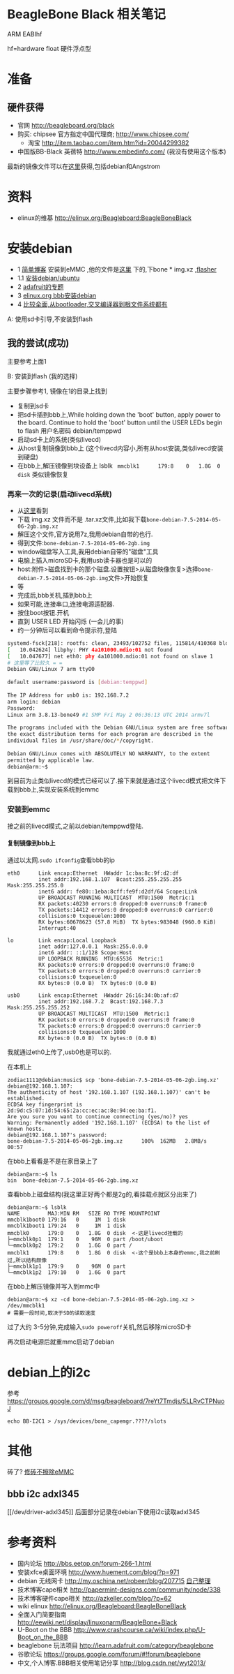 # BeagleBone Black 相关笔记

ARM EABIhf

hf=hardware float 硬件浮点型

# 准备
##  硬件获得
* 官网 http://beagleboard.org/black
* 购买: chipsee 官方指定中国代理商;  http://www.chipsee.com/  
  * 淘宝 http://item.taobao.com/item.htm?id=20044299382
* 中国版BB-Black 英蓓特 http://www.embedinfo.com/ (我没有使用这个版本)

最新的镜像文件可以在[这里](http://beagleboard.org/latest-images/)获得,包括debian和Angstrom
# 资料

* elinux的维基 http://elinux.org/Beagleboard:BeagleBoneBlack

# 安装debian

* 1 [简单博客](http://blogs.bu.edu/mhirsch/2013/11/install-debian-7-to-emmc-internal-flash-drive-of-beaglebone-black/) 安装到eMMC ,他的文件是[这里](https://rcn-ee.net/deb/microsd/wheezy/) 下的,下bone * img.xz ,[flasher](https://rcn-ee.net/deb/flasher/wheezy/)
* 1.1 [安装debian/ubuntu](http://www.gigamegablog.com/2012/09/03/ubuntu-on-the-beaglebone-enabling-analog-in-pwm-i2c-and-spi/)
* 2 [adafruit的专题](http://learn.adafruit.com/downloads/pdf/beaglebone-black-installing-operating-systems.pdf)
* 3 [elinux.org bbb安装debian](http://elinux.org/Beagleboard:Debian_On_BeagleBone_Black)
* 4 [比较全面,从bootloader,交叉编译器到根文件系统都有](http://eewiki.net/display/linuxonarm/BeagleBone+Black)


A: 使用sd卡引导,不安装到flash

## 我的尝试(成功)

主要参考上面1

B: 安装到flash (我的选择)

主要步骤参考1, 镜像在1的目录上找到

* 复制到sd卡
* 把sd卡插到bbb上,While holding down the 'boot' button, apply power to the board. Continue to hold the 'boot' button until the USER LEDs begin to flash 用户名密码 debian/temppwd
* 启动sd卡上的系统(类似livecd)
* 从host复制镜像到bbb上 (这个livecd内容小,所有从host安装,类似livecd安装到硬盘)
* 在bbb上,解压镜像到块设备上 lsblk ` mmcblk1      179:8    0   1.8G  0 disk` 类似镜像恢复

### 再来一次的记录(启动livecd系统)

* 从[这里](http://elinux.org/Beagleboard:Debian_On_BeagleBone_Black)看到
* 下载 img.xz 文件而不是 .tar.xz文件,比如我下载`bone-debian-7.5-2014-05-06-2gb.img.xz`
* 解压这个文件,官方说用7z,我用debian自带的也行.
* 得到文件:`bone-debian-7.5-2014-05-06-2gb.img`
* window磁盘写入工具,我用debian自带的"磁盘"工具
* 电脑上插入microSD卡,我用usb读卡器也是可以的
* host:附件>磁盘找到卡的那个磁盘.设置按钮>从磁盘映像恢复>选择`bone-debian-7.5-2014-05-06-2gb.img`文件>开始恢复
* 等
* 完成后,bbb关机,插到bbb上
* 如果可能,连接串口,连接电源适配器.
* 按住boot按钮.开机
* 直到 USER LED 开始闪烁 (一会儿的事)
* 约一分钟后可以看到命令提示符,登陆

```bash
systemd-fsck[218]: rootfs: clean, 23493/102752 files, 115814/410368 blocks              
[   10.042624] libphy: PHY 4a101000.mdio:01 not found                                   
[   10.047677] net eth0: phy 4a101000.mdio:01 not found on slave 1                      
# 这里等了比较久 = =                                                                                   
Debian GNU/Linux 7 arm ttyO0                                                            
	                                                                                    
default username:password is [debian:temppwd]                                           
	                                                                                    
The IP Address for usb0 is: 192.168.7.2                                                 
arm login: debian                                                                       
Password:                                                                               
Linux arm 3.8.13-bone49 #1 SMP Fri May 2 06:36:13 UTC 2014 armv7l                       
	                                                                                    
The programs included with the Debian GNU/Linux system are free software;               
the exact distribution terms for each program are described in the                      
individual files in /usr/share/doc/*/copyright.                                         
	                                                                                    
Debian GNU/Linux comes with ABSOLUTELY NO WARRANTY, to the extent                       
permitted by applicable law.                                                            
debian@arm:~$ 
```

到目前为止类似livecd的模式已经可以了.接下来就是通过这个livecd模式把文件下载到bbb上,实现安装系统到emmc

### 安装到emmc

接之前的livecd模式,之前以debian/temppwd登陆.

#### 复制镜像到bbb上

通过以太网.`sudo ifconfig`查看bbb的ip


	eth0      Link encap:Ethernet  HWaddr 1c:ba:8c:9f:d2:df  
		      inet addr:192.168.1.107  Bcast:255.255.255.255  Mask:255.255.255.0
		      inet6 addr: fe80::1eba:8cff:fe9f:d2df/64 Scope:Link
		      UP BROADCAST RUNNING MULTICAST  MTU:1500  Metric:1
		      RX packets:40230 errors:0 dropped:0 overruns:0 frame:0
		      TX packets:14412 errors:0 dropped:0 overruns:0 carrier:0
		      collisions:0 txqueuelen:1000 
		      RX bytes:60678623 (57.8 MiB)  TX bytes:983048 (960.0 KiB)
		      Interrupt:40 

	lo        Link encap:Local Loopback  
		      inet addr:127.0.0.1  Mask:255.0.0.0
		      inet6 addr: ::1/128 Scope:Host
		      UP LOOPBACK RUNNING  MTU:65536  Metric:1
		      RX packets:0 errors:0 dropped:0 overruns:0 frame:0
		      TX packets:0 errors:0 dropped:0 overruns:0 carrier:0
		      collisions:0 txqueuelen:0 
		      RX bytes:0 (0.0 B)  TX bytes:0 (0.0 B)

	usb0      Link encap:Ethernet  HWaddr 26:16:34:0b:af:d7  
		      inet addr:192.168.7.2  Bcast:192.168.7.3  Mask:255.255.255.252
		      UP BROADCAST MULTICAST  MTU:1500  Metric:1
		      RX packets:0 errors:0 dropped:0 overruns:0 frame:0
		      TX packets:0 errors:0 dropped:0 overruns:0 carrier:0
		      collisions:0 txqueuelen:1000 
		      RX bytes:0 (0.0 B)  TX bytes:0 (0.0 B)

我就通过eth0上传了,usb0也是可以的.

在本机上

	zodiac1111@debian:music$ scp 'bone-debian-7.5-2014-05-06-2gb.img.xz' debian@192.168.1.107:
	The authenticity of host '192.168.1.107 (192.168.1.107)' can't be established.
	ECDSA key fingerprint is 2d:9d:c5:07:1d:54:65:2a:cc:ec:ac:8e:94:ee:ba:f1.
	Are you sure you want to continue connecting (yes/no)? yes
	Warning: Permanently added '192.168.1.107' (ECDSA) to the list of known hosts.
	debian@192.168.1.107's password: 
	bone-debian-7.5-2014-05-06-2gb.img.xz      100%  162MB   2.8MB/s   00:57 

在bbb上看看是不是在家目录上了

	debian@arm:~$ ls
	bin  bone-debian-7.5-2014-05-06-2gb.img.xz

查看bbb上磁盘结构(我这里正好两个都是2g的,看挂载点就区分出来了)

	debian@arm:~$ lsblk
	NAME         MAJ:MIN RM   SIZE RO TYPE MOUNTPOINT
	mmcblk1boot0 179:16   0     1M  1 disk 
	mmcblk1boot1 179:24   0     1M  1 disk 
	mmcblk0      179:0    0   1.8G  0 disk  <-这是livecd挂载的
	├─mmcblk0p1  179:1    0    96M  0 part /boot/uboot
	└─mmcblk0p2  179:2    0   1.6G  0 part /
	mmcblk1      179:8    0   1.8G  0 disk  <-这个是bbb上本身的emmc,我之前刷过,所以结构颇像
	├─mmcblk1p1  179:9    0    96M  0 part 
	└─mmcblk1p2  179:10   0   1.6G  0 part 

在bbb上解压镜像并写入到mmc中

	debian@arm:~$ xz -cd bone-debian-7.5-2014-05-06-2gb.img.xz > /dev/mmcblk1
	# 需要一段时间,取决于SD的读取速度

过了大约 3-5分钟,完成输入`sudo poweroff`关机,然后移除microSD卡

再次启动电源后就重mmc启动了debian

# debian上的i2c

参考 https://groups.google.com/d/msg/beagleboard/7reYt7Tmdjs/5LLRvCTPNuoJ


    echo BB-I2C1 > /sys/devices/bone_capemgr.????/slots

# 其他

砖了? [修砖不擦除eMMC](http://hipstercircuits.com/unbrick-beaglebone-black-without-erasing-emmc/)

## bbb i2c adxl345

[[/dev/driver-adxl345]] 后面部分记录在debian下使用i2c读取adxl345 
# 参考资料
* 国内论坛 http://bbs.eetop.cn/forum-266-1.html
* 安装xfce桌面环境 http://www.huement.com/blog/?p=971
* debian 无线网卡 http://my.oschina.net/robeer/blog/207715 [自己整理](bbb-debian-wifi)
* 技术博客cape相关 http://papermint-designs.com/community/node/338
* 技术博客硬件cape相关 http://azkeller.com/blog/?p=62
* wiki elinux http://elinux.org/Beagleboard:BeagleBoneBlack
* 全面入门简要指南 http://eewiki.net/display/linuxonarm/BeagleBone+Black
* U-Boot on the BBB http://www.crashcourse.ca/wiki/index.php/U-Boot_on_the_BBB
* beaglebone 玩法项目 http://learn.adafruit.com/category/beaglebone
* 谷歌论坛 https://groups.google.com/forum/#!forum/beaglebone
* 中文,个人博客.BBB相关使用笔记分享 http://blog.csdn.net/wyt2013/

